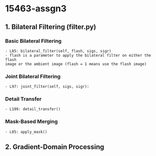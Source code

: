 # 15463-assgn3

## 1. Bilateral Filtering (filter.py)
### Basic Bilateral Filtering

    - L85: bilateral_filter(self, flash, sigs, sigr)
    - flash is a parameter to apply the bilateral filter on either the flash
    image or the ambient image (flash = 1 means use the flash image)

### Joint Bilateral Filtering

    - L97: joint_filter(self, sigs, sigr):
### Detail Transfer

    - L109: detail_transfer()
### Mask-Based Merging

    - L85: apply_mask()
## 2. Gradient-Domain Processing
